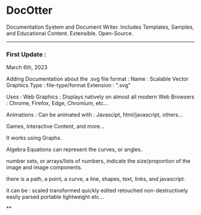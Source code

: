 # DocOtter
Documentation System and Document Writer. Includes Templates, Samples, and Educational Content. Extensible. Open-Source.


***
### First Update : 
March 6th, 2023

Adding Documentation about the .svg file format : 
Name : Scalable Vector Graphics
Type : file-type/format
Extension : ".svg"

Uses : 
Web Graphics : 
Displays natively on almost all modern Web Browsers : 
Chrome, Firefox, Edge, Chromium, etc...

Animations : 
Can be animated with : 
Javascipt, html/javascript, others...


Games, Interactive Content, and more...

It works using Graphs.

Algebra Equations can represent the curves, or angles.

number sets, or arrays/lists of numbers, indicate the size/proportion of the image and image components.

there is a path, 
a point, 
a curve, 
a line, 
shapes, 
text, 
links, 
and javascript.

it can be : 
scaled
transformed
quickly edited
retouched non-destructively
easily parsed
portable
lightweight
etc...

**
